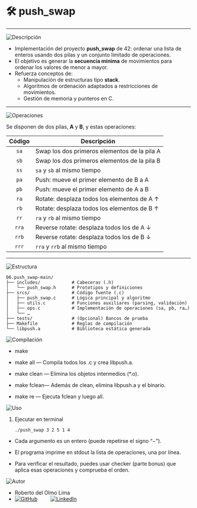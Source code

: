 # 🛠️ push_swap

---

![Descripción](https://img.shields.io/badge/Descripción-blue?style=for-the-badge)

- Implementación del proyecto **push_swap** de 42: ordenar una lista de enteros usando dos pilas y un conjunto limitado de operaciones.
- El objetivo es generar la **secuencia mínima** de movimientos para ordenar los valores de menor a mayor.
- Refuerza conceptos de:
  - Manipulación de estructuras tipo **stack**.
  - Algoritmos de ordenación adaptados a restricciones de movimientos.
  - Gestión de memoria y punteros en C.

---

![Operaciones](https://img.shields.io/badge/Operaciones-green?style=for-the-badge)

Se disponen de dos pilas, **A** y **B**, y estas operaciones:

| Código | Descripción                                    |
|:------:|------------------------------------------------|
| `sa`   | Swap los dos primeros elementos de la pila A   |
| `sb`   | Swap los dos primeros elementos de la pila B   |
| `ss`   | `sa` y `sb` al mismo tiempo                    |
| `pa`   | Push: mueve el primer elemento de B a A        |
| `pb`   | Push: mueve el primer elemento de A a B        |
| `ra`   | Rotate: desplaza todos los elementos de A ↑    |
| `rb`   | Rotate: desplaza todos los elementos de B ↑    |
| `rr`   | `ra` y `rb` al mismo tiempo                    |
| `rra`  | Reverse rotate: desplaza todos los de A ↓      |
| `rrb`  | Reverse rotate: desplaza todos los de B ↓      |
| `rrr`  | `rra` y `rrb` al mismo tiempo                  |

---

![Estructura](https://img.shields.io/badge/Estructura-orange?style=for-the-badge)

```text
06.push_swap-main/
├── includes/            # Cabeceras (.h)
│   └── push_swap.h      # Prototipos y definiciones
├── srcs/                # Código fuente (.c)
│   ├── push_swap.c      # Lógica principal y algoritmo
│   ├── utils.c          # Funciones auxiliares (parsing, validación)
│   ├── ops.c            # Implementación de operaciones (sa, pb, ra…)
│   └── …
├── tests/               # (Opcional) Bancos de prueba
├── Makefile             # Reglas de compilación
└── libpush.a            # Biblioteca estática generada
```

![Compilación](https://img.shields.io/badge/Compilación-blue?style=for-the-badge)

- make

- make all — Compila todos los .c y crea libpush.a.

- make clean — Elimina los objetos intermedios (*.o).

- make fclean— Además de clean, elimina libpush.a y el binario.

- make re — Ejecuta fclean y luego all.

![Uso](https://img.shields.io/badge/Uso-yellow?style=for-the-badge)

 1. Ejecutar en terminal
    
        ./push_swap 3 2 5 1 4

- Cada argumento es un entero (puede repetirse el signo “−”).

- El programa imprime en stdout la lista de operaciones, una por línea.

- Para verificar el resultado, puedes usar checker (parte bonus) que aplica esas operaciones y comprueba el orden.
    
![Autor](https://img.shields.io/badge/Autor-red?style=for-the-badge)

- Roberto del Olmo Lima
- [![GitHub](https://img.shields.io/badge/GitHub-Profile-informational?style=for-the-badge&logo=github&logoColor=white&color=181717)](https://github.com/legrol)
 &nbsp;&nbsp;&nbsp;&nbsp;&nbsp;&nbsp;&nbsp;&nbsp;[![LinkedIn](https://img.shields.io/badge/LinkedIn-0077B5?style=for-the-badge&logo=linkedin&logoColor=white)](https://www.linkedin.com/in/roberto-del-olmo-731746245)
